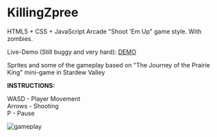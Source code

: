 # KillingZpree
HTML5 + CSS + JavaScript Arcade "Shoot 'Em Up" game style. With zombies.

Live-Demo (Still buggy and very hard): [DEMO](https://amsimoes.github.io/KillingZpree)

Sprites and some of the gameplay based on "The Journey of the Prairie King" mini-game in Stardew Valley

**INSTRUCTIONS:** <br/>

WASD - Player Movement<br/>
Arrows - Shooting<br/>
P - Pause

![gameplay](http://i.imgur.com/FsuYo1r.png)

